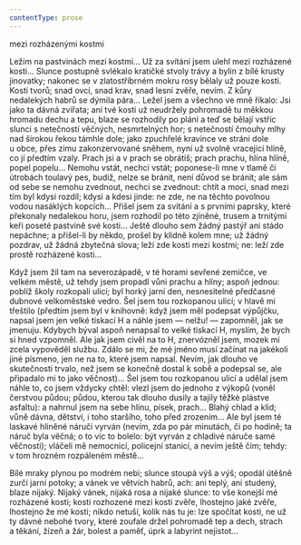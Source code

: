 ```yaml
---
contentType: prose
---
```


<section>

mezi rozházenými kostmi

Ležím na pastvinách mezi kostmi… Už za svítání jsem ulehl mezi rozházené kosti… Slunce postupně svlékalo kratičké stvoly trávy a bylin z bílé krusty jinovatky; nakonec se v zlatostříbrném mokru rosy bělaly už pouze kosti. Kosti tvorů; snad ovcí, snad krav, snad lesní zvěře, nevím. Z kůry nedalekých habrů se dýmila pára… Ležel jsem a všechno ve mně říkalo: Jsi jako ta dávná zvířata; ani tvé kosti už neudržely pohromadě tu měkkou hromadu dechu a tepu, blaze se rozhodily po pláni a teď se bělají vstříc slunci s netečností věčných, nesmrtelných hor; s netečností čmouhy mlhy nad širokou řekou támhle dole; jako zpuchřelé kravince ve stráni dole u obce, přes zimu zakonzervované sněhem, nyní už svolně vracející hlíně, co jí předtím vzaly. Prach jsi a v prach se obrátíš; prach prachu, hlína hlíně, popel popelu… Nemohu vstát, nechci vstát; poponese-li mne v tlamě či útrobách toulavý pes, budiž, nelze se bránit, není důvod se bránit; ale sám od sebe se nemohu zvednout, nechci se zvednout: chtít a moci, snad mezi tím byl kdysi rozdíl; kdysi a kdesi jinde: ne zde, ne na těchto povolnou vodou nasáklých kopcích… Přišel jsem za svítání a s prvními paprsky, které překonaly nedalekou horu, jsem rozhodil po této zjíněné, trusem a trnitými keři poseté pastvině své kosti… Ještě dlouho sem žádný pastýř ani stádo nepáchne; a přišel-li by někdo, prošel by klidně kolem mne; už žádný pozdrav, už žádná zbytečná slova; leží zde kosti mezi kostmi; ne: leží zde prostě rozházené kosti…

Když jsem žil tam na severozápadě, v té horami sevřené zemičce, ve velkém městě, už tehdy jsem propadl vůni prachu a hlíny; aspoň jednou: poblíž školy rozkopali ulici; byl horký jarní den, nesnesitelné předčasné dubnové velkoměstské vedro. Šel jsem tou rozkopanou ulicí; v hlavě mi třeštilo (předtím jsem byl v knihovně: když jsem měl podepsat výpůjčku, napsal jsem jen velké tiskací H a náhle jsem — nelžu! — zapomněl, jak se jmenuju. Kdybych býval aspoň nenapsal to velké tiskací H, myslím, že bych si hned vzpomněl. Ale jak jsem civěl na to H, znervózněl jsem, mozek mi zcela vypověděl službu. Zdálo se mi, že mé jméno musí začínat na jakékoli jiné písmeno, jen ne na to, které jsem napsal. Nevím, jak dlouho ve skutečnosti trvalo, než jsem se konečně dostal k sobě a podepsal se, ale připadalo mi to jako věčnost)… Šel jsem tou rozkopanou ulicí a udělal jsem náhle to, co jsem vždycky chtěl: vlezl jsem do jednoho z výkopů (voněl čerstvou půdou; půdou, kterou tak dlouho dusily a tajily těžké plástve asfaltu): a nahrnul jsem na sebe hlínu, písek, prach… Blahý chlad a klid; vůně dávna, dětství, i toho staršího, toho před zrozením… Ale byl jsem té laskavé hliněné náruči vyrván (nevím, zda po pár minutách, či po hodině; ta náruč byla věčná; o to víc to bolelo: být vyrván z chladivé náruče samé věčnosti); vláčeli mě nemocnicí, policejní stanicí, a nevím ještě čím; tehdy: v tom hrozném rozpáleném městě…

Bílé mraky plynou po modrém nebi; slunce stoupá výš a výš; opodál útěšně zurčí jarní potoky; a vánek ve větvích habrů, ach: ani teplý, ani studený, blaze nijaký. Nijaký vánek, nijaká rosa a nijaké slunce: to vše konejší mé rozházené kosti; kosti rozhozené mezi kosti zvěře, lhostejno jaké zvěře, lhostejno že mé kosti; nikdo netuší, kolik nás tu je: lze spočítat kosti, ne už ty dávné nebohé tvory, které zoufale držel pohromadě tep a dech, strach a těkání, žízeň a žár, bolest a paměť, úprk a labyrint nejistot…

</section>

